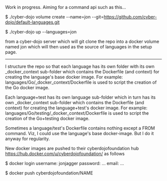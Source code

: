 Work in progress. Aiming for a command api such as this...

$ ./cyber-dojo volume create --name=jon --git=https://github.com/cyber-dojo/default-languages.git

$ ./cyber-dojo up --languages=jon
 
from a cyber-dojo server which will git clone the repo into a docker volume
named jon which will then used as the source of languages in the setup page.

--------------------------------------------------------

I structure the repo so that each language has its own folder with its 
own _docker_context sub-folder which contains the Dockerfile (and context) 
for creating the language's base docker image. For example:
  languages/Go/_docker_context/Dockerfile
is used to script the creation of the Go docker image.

Each language+test has its own language sub-folder
which in turn has its own _docker_context sub-folder
which contains the Dockerfile (and context) for creating
the language+test's docker image. For example:
  languages/Go/testing/_docker_context/Dockerfile
is used to script the creation of the Go+testing docker image.

Sometimes a language/test's Dockerfile
contains nothing except a FROM command. Viz, I could use
the language's base docker-image. But I do it anyway for
regularity.

New docker images are pushed to their cyberdojofoundation hub
https://hub.docker.com/u/cyberdojofoundation/
as follows

$ docker login
username: jonjagger
password: ...
email: ...

$ docker push cyberdojofoundation/NAME

